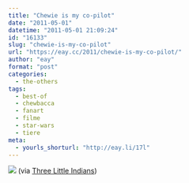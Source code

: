 ```yaml
---
title: "Chewie is my co-pilot"
date: "2011-05-01"
datetime: "2011-05-01 21:09:24"
id: "16133"
slug: "chewie-is-my-co-pilot"
url: "https://eay.cc/2011/chewie-is-my-co-pilot/"
author: "eay"
format: "post"
categories:
  - the-others
tags:
  - best-of
  - chewbacca
  - fanart
  - filme
  - star-wars
  - tiere
meta:
  - yourls_shorturl: "http://eay.li/17l"
---
```


![](https://eay.cc/uploads/2011/chewiedog.jpg) (via [Three Little Indians](http://threelittleindians.tumblr.com/post/4814491276/chewie-is-my-co-pilot-who-do-you-have))
